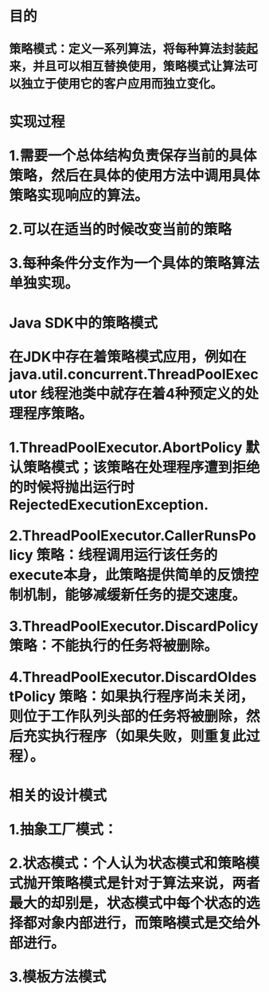 <h1>目的

```
策略模式：定义一系列算法，将每种算法封装起来，并且可以相互替换使用，策略模式让算法可以独立于使用它的客户应用而独立变化。
```

<h1>实现过程

<p>1.需要一个总体结构负责保存当前的具体策略，然后在具体的使用方法中调用具体策略实现响应的算法。
<p>2.可以在适当的时候改变当前的策略
<p>3.每种条件分支作为一个具体的策略算法单独实现。

<h1>Java SDK中的策略模式

在JDK中存在着策略模式应用，例如在java.util.concurrent.ThreadPoolExecutor 线程池类中就存在着4种预定义的处理程序策略。
<p>1.ThreadPoolExecutor.AbortPolicy 默认策略模式；该策略在处理程序遭到拒绝的时候将抛出运行时RejectedExecutionException.
<p>2.ThreadPoolExecutor.CallerRunsPolicy 策略：线程调用运行该任务的execute本身，此策略提供简单的反馈控制机制，能够减缓新任务的提交速度。
<p>3.ThreadPoolExecutor.DiscardPolicy 策略：不能执行的任务将被删除。
<p>4.ThreadPoolExecutor.DiscardOldestPolicy 策略：如果执行程序尚未关闭，则位于工作队列头部的任务将被删除，然后充实执行程序（如果失败，则重复此过程）。

<h1>相关的设计模式
<p>1.抽象工厂模式：
<p>2.状态模式：个人认为状态模式和策略模式抛开策略模式是针对于算法来说，两者最大的却别是，状态模式中每个状态的选择都对象内部进行，而策略模式是交给外部进行。
<p>3.模板方法模式